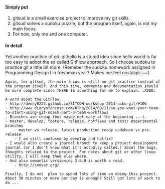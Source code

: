 
#### Simply put

1.	gitsud is a small exercise project to improve my git skills.
2.	gitsud solves a sudoku puzzle, but the program itself, again, is not my main focus.
3.	For now, only me and one computer.

#### In detail

Yet another practice of git. githello is a stupid idea since hello world is far too easy to adopt the so called GitFlow approach. So I choose sudoku to practice git a little bit more. (Remeber the sudoku homework assigned in Programming Design I in freshman year? Makes me feel nostalgic ~~)

	Again, for gitsud, the main focus is still on git practice instead of the program itself. And this time, comments and documentation should be more complete since THERE IS something for me to explain. :XDDD:

	A word about the GitFlow.
	- http://denny0223.github.io/SITCON-workshop-2014-ncku-git/#106
	- http://www.diaryofaninja.com/blog/2014/09/11/so-you-want-your-team-to-start-using-git-ndash-part-4-team-workflows
	- Branches are cheap (but maybe not easy at the beginning ...).
	- master, develop, feature, release, hotfixes and test/ experimental branches
		- master vs release, latest production ready codebase vs pre-release
		- I am still confused by develop and hotfix?
	- I would also create a journal branch to keep a project development journal (or I don't know what it's actually called.) about the bugs, thoughts related to the project. For notes about git or other linux utility, I will keep them else where.
	- And also semantic versioning 2.0.0 is worth a read.
		- http://semver.org/
	
	Finally, I do not  plan to spend lots of time on doing this project. About 30 minutes or more per day is enough? Still got lots of work to do ...

